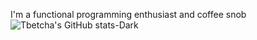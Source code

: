 I'm a functional programming enthusiast and coffee snob
![Tbetcha's GitHub stats-Dark](https://tmb-github-readme-stats.vercel.app/api?username=tbetcha&show_icons=true&theme=tokyonight#gh-dark-mode-only)

<!--[![Tbetcha's GitHub stats-Dark](https://github-readme-stats.vercel.app/api?username=Tbetcha&show_icons=true&theme=dark#gh-dark-mode-only)](https://github.com/Tbetcha/github-readme-stats#gh-dark-mode-only) --!>
<!--
**TBetcha/Tbetcha** is a ✨ _special_ ✨ repository because its `README.md` (this file) appears on your GitHub profile.

Here are some ideas to get you started:


- 🔭 I’m currently working on ...
- 🌱 I’m currently learning ...
- 👯 I’m looking to collaborate on ...
- 🤔 I’m looking for help with ...
- 💬 Ask me about ...
- 📫 How to reach me: ...
- 😄 Pronouns: ...
- ⚡ Fun fact: ...
-->
